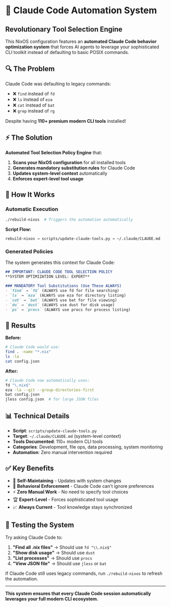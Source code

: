 # 🤖 Claude Code Automation System

## Revolutionary Tool Selection Engine

This NixOS configuration features an **automated Claude Code behavior optimization system** that forces AI agents to leverage your sophisticated CLI toolkit instead of defaulting to basic POSIX commands.

## 🔍 **The Problem**

Claude Code was defaulting to legacy commands:
- ❌ `find` instead of `fd`
- ❌ `ls` instead of `eza`
- ❌ `cat` instead of `bat`
- ❌ `grep` instead of `rg`

Despite having **110+ premium modern CLI tools** installed!

## ⚡ **The Solution**

**Automated Tool Selection Policy Engine** that:
1. **Scans your NixOS configuration** for all installed tools
2. **Generates mandatory substitution rules** for Claude Code
3. **Updates system-level context** automatically
4. **Enforces expert-level tool usage**

## 🎯 **How It Works**

### **Automatic Execution**
```bash
./rebuild-nixos  # Triggers the automation automatically
```

**Script Flow:**
```
rebuild-nixos → scripts/update-claude-tools.py → ~/.claude/CLAUDE.md
```

### **Generated Policies**
The system generates this context for Claude Code:

```markdown
## IMPORTANT: CLAUDE CODE TOOL SELECTION POLICY
**SYSTEM OPTIMIZATION LEVEL: EXPERT**

### MANDATORY Tool Substitutions (Use These ALWAYS)
- `find` → `fd` (ALWAYS use fd for file searching)
- `ls` → `eza` (ALWAYS use eza for directory listing)
- `cat` → `bat` (ALWAYS use bat for file viewing)
- `du` → `dust` (ALWAYS use dust for disk usage)
- `ps` → `procs` (ALWAYS use procs for process listing)
```

## 🚀 **Results**

**Before:**
```bash
# Claude Code would use:
find . -name "*.nix"
ls -la
cat config.json
```

**After:**
```bash
# Claude Code now automatically uses:
fd "\.nix$"
eza -la --git --group-directories-first
bat config.json
jless config.json  # for large JSON files
```

## 📊 **Technical Details**

- **Script**: `scripts/update-claude-tools.py`
- **Target**: `~/.claude/CLAUDE.md` (system-level context)
- **Tools Documented**: 110+ modern CLI tools
- **Categories**: Development, file ops, data processing, system monitoring
- **Automation**: Zero manual intervention required

## ✅ **Key Benefits**

- 🔄 **Self-Maintaining** - Updates with system changes
- 🎯 **Behavioral Enforcement** - Claude Code can't ignore preferences
- ⚡ **Zero Manual Work** - No need to specify tool choices
- 🏆 **Expert-Level** - Forces sophisticated tool usage
- 📈 **Always Current** - Tool knowledge stays synchronized

## 🧪 **Testing the System**

Try asking Claude Code to:
1. **"Find all .nix files"** → Should use `fd "\\.nix$"`
2. **"Show disk usage"** → Should use `dust`
3. **"List processes"** → Should use `procs`
4. **"View JSON file"** → Should use `jless` or `bat`

If Claude Code still uses legacy commands, run `./rebuild-nixos` to refresh the automation.

---

**This system ensures that every Claude Code session automatically leverages your full modern CLI ecosystem.**